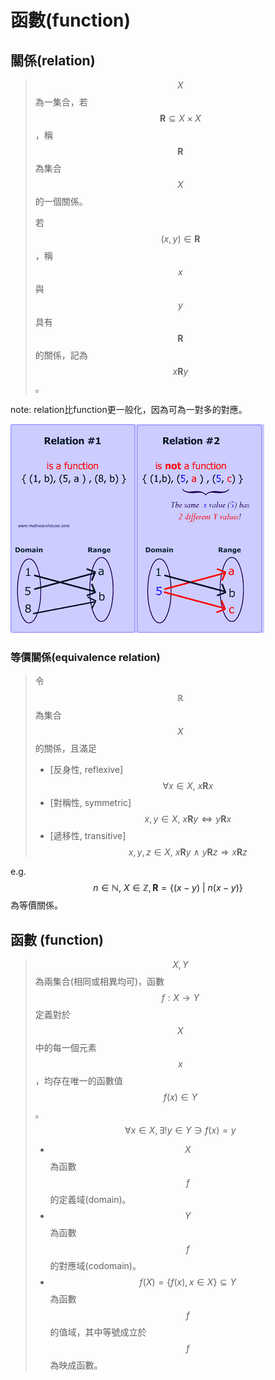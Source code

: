 # 函數\(function\)

## 關係\(relation\)

> $$X$$為一集合，若$$\mathbf{R}\subseteq X \times X$$，稱$$\mathbf{R}$$為集合$$X$$的一個關係。
>
> 若$$(x,y)\in \mathbf{R}$$，稱$$x$$與$$y$$具有$$\mathbf{R}$$的關係，記為$$x\mathbf{R}y$$。

note: relation比function更一般化，因為可為一對多的對應。

![&#x95DC;&#x4FC2;&#x53EF;&#x70BA;&#x4E00;&#x5C0D;&#x591A;&#x7684;&#x5C0D;&#x61C9;](../.gitbook/assets/math_relation-min-1-.png)

### 等價關係\(equivalence relation\)

> 令$$\mathbb{R}$$為集合$$X$$的關係，且滿足
>
> * \[反身性, reflexive\] $$\forall x \in X,\ x \mathbf{R}x$$
> * \[對稱性, symmetric\] $$x,y\in X, \ x\mathbf{R}y \Leftrightarrow y \mathbf{R}x$$
> * \[遞移性, transitive\] $$x,y,z \in X, \  x \mathbf{R}y\ \land \ y \mathbf{R} z \Rightarrow x  \mathbf{R} z $$

e.g. $$ n \in \mathbb{N},\ X \in \mathbb{Z}, \mathbf{R} = \{ (x-y) \ \vert \ n(x-y) \}$$為等價關係。

## 函數 \(function\)

> $$X,Y$$為兩集合\(相同或相異均可\)，函數$$f: X \rightarrow Y$$定義對於$$X$$中的每一個元素$$x$$，均存在唯一的函數值$$f(x) \in Y$$。$$\forall x \in X, \exists! y \in Y \ni f(x)=y$$
>
> * $$X$$為函數$$f$$的定義域\(domain\)。
> * $$Y$$為函數$$f$$的對應域\(codomain\)。
> * $$f(X) = \{ f(x), x\in X \} \subseteq Y$$為函數$$f$$的值域，其中等號成立於$$f$$為映成函數。

